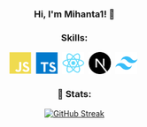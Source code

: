 <div align="center">
           

### Hi, I'm Mihanta1! 👋


<!--
**Mihanta1/Mihanta1** is a ✨ _special_ ✨ repository because its `README.md` (this file) appears on your GitHub profile.


-->


               


###  Skills:
<div>
               <img src="https://github.com/devicons/devicon/blob/master/icons/javascript/javascript-plain.svg" title="Javascript" alt="Javascript" width="40" height="40"/>&nbsp;
               <img src="https://github.com/devicons/devicon/blob/master/icons/typescript/typescript-plain.svg" title="Typescript" alt="Typescript" width="40" height="40"/>&nbsp;
               <img src="https://github.com/devicons/devicon/blob/master/icons/react/react-original.svg" title="React" alt="React" width="40" height="40"/>&nbsp;
               <img src="https://github.com/devicons/devicon/blob/master/icons/nextjs/nextjs-plain.svg" title="Next" alt="Next" width="40" height="40"/>&nbsp;
               <img src="https://github.com/devicons/devicon/blob/master/icons/tailwindcss/tailwindcss-original.svg" title="Tailwind" alt="Tailwind" width="40" height="40"/>&nbsp;
               
                
  </div>
  
### 🖤 Stats: 
[![GitHub Streak](https://github-readme-streak-stats.herokuapp.com?user=Mihanta1&theme=shadow-brown&hide_border=true)](https://git.io/streak-stats)
     
 </div>                   

                    

                   

          
